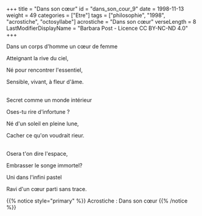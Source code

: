 +++
title = "Dans son cœur"
id = "dans_son_cour_9"
date = 1998-11-13
weight = 49
categories = ["Etre"]
tags = ["philosophie", "1998", "acrostiche", "octosyllabe"]
acrostiche = "Dans son cœur"
verseLength = 8
LastModifierDisplayName = "Barbara Post - Licence CC BY-NC-ND 4.0"
+++

Dans un corps d'homme un cœur de femme

Atteignant la rive du ciel,

Né pour rencontrer l'essentiel,

Sensible, vivant, à fleur d'âme.

 \
Secret comme un monde intérieur

Oses-tu rire d'infortune ?

Né d'un soleil en pleine lune,

Cacher ce qu'on voudrait rieur.

 \
Osera t'on dire l'espace,

Embrasser le songe immortel?

Uni dans l'infini pastel

Ravi d'un cœur parti sans trace.

{{% notice style="primary" %}}
Acrostiche : Dans son cœur
{{% /notice %}}
